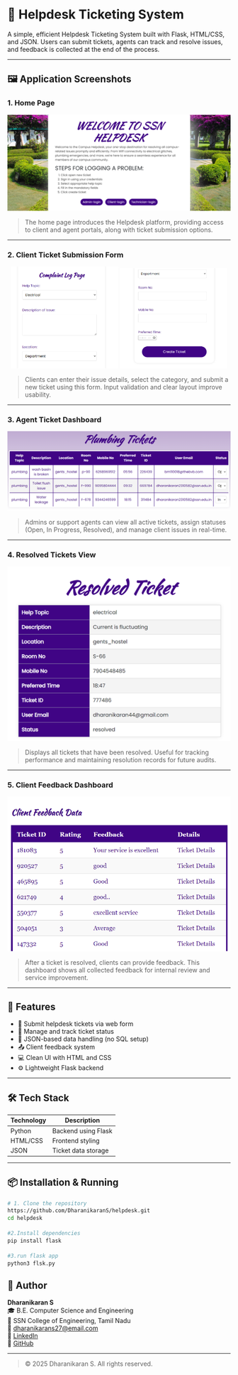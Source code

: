 # 🎫 Helpdesk Ticketing System

A simple, efficient Helpdesk Ticketing System built with Flask, HTML/CSS, and JSON. Users can submit tickets, agents can track and resolve issues, and feedback is collected at the end of the process.

---

## 🖼️ Application Screenshots

### 1. Home Page

![Helpdesk Home Page](./screenshots/helpdesk.homepage.png)

> The home page introduces the Helpdesk platform, providing access to client and agent portals, along with ticket submission options.

---

### 2. Client Ticket Submission Form

<p align="center">
  <img src="./screenshots/clientfm1.png" width="48%" />
  <img src="./screenshots/clientfm2.png" width="48%" />
</p>

> Clients can enter their issue details, select the category, and submit a new ticket using this form. Input validation and clear layout improve usability.

---

### 3. Agent Ticket Dashboard

![Agent Dashboard](./screenshots/ticket_dashboard.png)

> Admins or support agents can view all active tickets, assign statuses (Open, In Progress, Resolved), and manage client issues in real-time.

---

### 4. Resolved Tickets View

![Resolved Tickets](./screenshots/resolved_ticket.png)

> Displays all tickets that have been resolved. Useful for tracking performance and maintaining resolution records for future audits.

---

### 5. Client Feedback Dashboard

![Client Feedback](./screenshots/client_feedback.png)

> After a ticket is resolved, clients can provide feedback. This dashboard shows all collected feedback for internal review and service improvement.

---

## 🚀 Features

- 📝 Submit helpdesk tickets via web form  
- 📌 Manage and track ticket status  
- 🔁 JSON-based data handling (no SQL setup)  
- 📤 Client feedback system  
- 💻 Clean UI with HTML and CSS  
- ⚙️ Lightweight Flask backend

---

## 🛠️ Tech Stack

| Technology | Description            |
|------------|------------------------|
| Python     | Backend using Flask    |
| HTML/CSS   | Frontend styling       |
| JSON       | Ticket data storage    |

---

## 📦 Installation & Running

```bash
# 1. Clone the repository
https://github.com/DharanikaranS/helpdesk.git
cd helpdesk

#2.Install dependencies
pip install flask

#3.run flask app
python3 flsk.py
```

## 👤 Author

**Dharanikaran S**  
🎓 B.E. Computer Science and Engineering  
🏫 SSN College of Engineering, Tamil Nadu  
📧 dharanikarans27@email.com  
🔗 [LinkedIn](https://www.linkedin.com/in/dharanikaran-s-229b55303/)  
🔗 [GitHub](https://github.com/DharanikaranS)

---

> © 2025 Dharanikaran S. All rights reserved.
